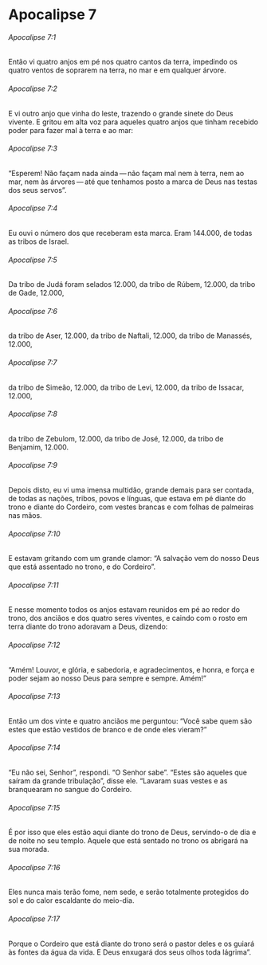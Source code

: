 # Apocalipse 7

###### Apocalipse 7:1

Então vi quatro anjos em pé nos quatro cantos da terra, impedindo os quatro ventos de soprarem na terra, no mar e em qualquer árvore.

###### Apocalipse 7:2

E vi outro anjo que vinha do leste, trazendo o grande sinete do Deus vivente. E gritou em alta voz para aqueles quatro anjos que tinham recebido poder para fazer mal à terra e ao mar:

###### Apocalipse 7:3

“Esperem! Não façam nada ainda — não façam mal nem à terra, nem ao mar, nem às árvores — até que tenhamos posto a marca de Deus nas testas dos seus servos”.

###### Apocalipse 7:4

Eu ouvi o número dos que receberam esta marca. Eram 144.000, de todas as tribos de Israel.

###### Apocalipse 7:5

Da tribo de Judá foram selados 12.000, da tribo de Rúbem, 12.000, da tribo de Gade, 12.000,

###### Apocalipse 7:6

da tribo de Aser, 12.000, da tribo de Naftali, 12.000, da tribo de Manassés, 12.000,

###### Apocalipse 7:7

da tribo de Simeão, 12.000, da tribo de Levi, 12.000, da tribo de Issacar, 12.000,

###### Apocalipse 7:8

da tribo de Zebulom, 12.000, da tribo de José, 12.000, da tribo de Benjamim, 12.000.

###### Apocalipse 7:9

Depois disto, eu vi uma imensa multidão, grande demais para ser contada, de todas as nações, tribos, povos e línguas, que estava em pé diante do trono e diante do Cordeiro, com vestes brancas e com folhas de palmeiras nas mãos.

###### Apocalipse 7:10

E estavam gritando com um grande clamor: “A salvação vem do nosso Deus que está assentado no trono, e do Cordeiro”.

###### Apocalipse 7:11

E nesse momento todos os anjos estavam reunidos em pé ao redor do trono, dos anciãos e dos quatro seres viventes, e caindo com o rosto em terra diante do trono adoravam a Deus, dizendo:

###### Apocalipse 7:12

“Amém! Louvor, e glória, e sabedoria, e agradecimentos, e honra, e força e poder sejam ao nosso Deus para sempre e sempre. Amém!”

###### Apocalipse 7:13

Então um dos vinte e quatro anciãos me perguntou: “Você sabe quem são estes que estão vestidos de branco e de onde eles vieram?”

###### Apocalipse 7:14

“Eu não sei, Senhor”, respondi. “O Senhor sabe”. “Estes são aqueles que saíram da grande tribulação”, disse ele. “Lavaram suas vestes e as branquearam no sangue do Cordeiro.

###### Apocalipse 7:15

É por isso que eles estão aqui diante do trono de Deus, servindo-o de dia e de noite no seu templo. Aquele que está sentado no trono os abrigará na sua morada.

###### Apocalipse 7:16

Eles nunca mais terão fome, nem sede, e serão totalmente protegidos do sol e do calor escaldante do meio-dia.

###### Apocalipse 7:17

Porque o Cordeiro que está diante do trono será o pastor deles e os guiará às fontes da água da vida. E Deus enxugará dos seus olhos toda lágrima”.


